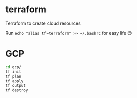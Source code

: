 # terraform
Terraform to create cloud resources

Run `echo "alias tf=terraform" >> ~/.bashrc` for easy life 😊

# GCP
```bash
cd gcp/
tf init
tf plan
tf apply
tf output
tf destroy
```
